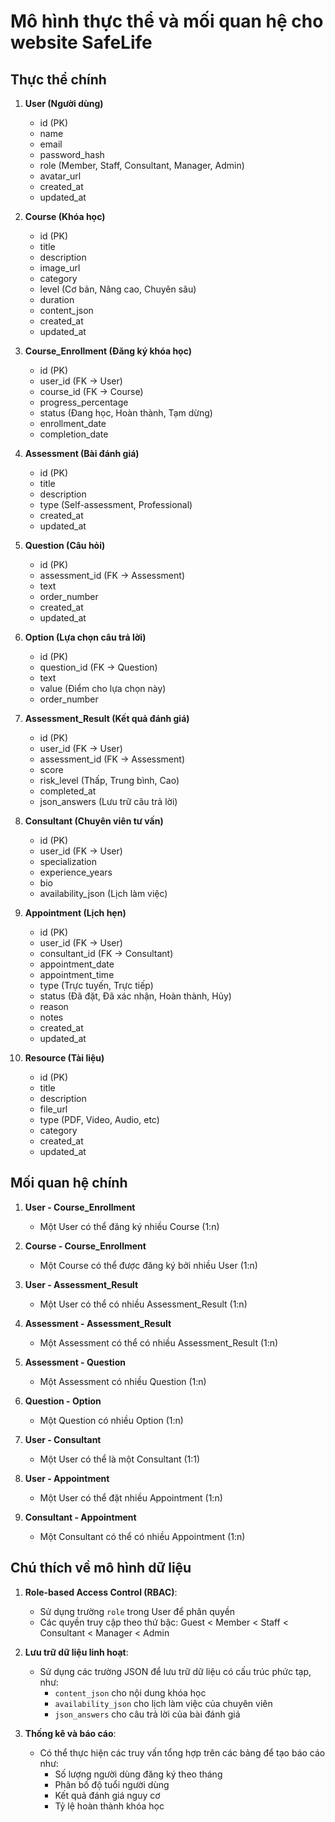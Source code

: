 
# Mô hình thực thể và mối quan hệ cho website SafeLife

## Thực thể chính
1. **User (Người dùng)**
   - id (PK)
   - name
   - email
   - password_hash
   - role (Member, Staff, Consultant, Manager, Admin)
   - avatar_url
   - created_at
   - updated_at

2. **Course (Khóa học)**
   - id (PK)
   - title
   - description
   - image_url
   - category
   - level (Cơ bản, Nâng cao, Chuyên sâu)
   - duration
   - content_json
   - created_at
   - updated_at

3. **Course_Enrollment (Đăng ký khóa học)**
   - id (PK)
   - user_id (FK -> User)
   - course_id (FK -> Course)
   - progress_percentage
   - status (Đang học, Hoàn thành, Tạm dừng)
   - enrollment_date
   - completion_date

4. **Assessment (Bài đánh giá)**
   - id (PK)
   - title
   - description
   - type (Self-assessment, Professional)
   - created_at
   - updated_at

5. **Question (Câu hỏi)**
   - id (PK)
   - assessment_id (FK -> Assessment)
   - text
   - order_number
   - created_at
   - updated_at

6. **Option (Lựa chọn câu trả lời)**
   - id (PK)
   - question_id (FK -> Question)
   - text
   - value (Điểm cho lựa chọn này)
   - order_number

7. **Assessment_Result (Kết quả đánh giá)**
   - id (PK)
   - user_id (FK -> User)
   - assessment_id (FK -> Assessment)
   - score
   - risk_level (Thấp, Trung bình, Cao)
   - completed_at
   - json_answers (Lưu trữ câu trả lời)

8. **Consultant (Chuyên viên tư vấn)**
   - id (PK)
   - user_id (FK -> User)
   - specialization
   - experience_years
   - bio
   - availability_json (Lịch làm việc)

9. **Appointment (Lịch hẹn)**
   - id (PK)
   - user_id (FK -> User)
   - consultant_id (FK -> Consultant)
   - appointment_date
   - appointment_time
   - type (Trực tuyến, Trực tiếp)
   - status (Đã đặt, Đã xác nhận, Hoàn thành, Hủy)
   - reason
   - notes
   - created_at
   - updated_at

10. **Resource (Tài liệu)**
    - id (PK)
    - title
    - description
    - file_url
    - type (PDF, Video, Audio, etc)
    - category
    - created_at
    - updated_at

## Mối quan hệ chính

1. **User - Course_Enrollment**
   - Một User có thể đăng ký nhiều Course (1:n)

2. **Course - Course_Enrollment**
   - Một Course có thể được đăng ký bởi nhiều User (1:n)

3. **User - Assessment_Result**
   - Một User có thể có nhiều Assessment_Result (1:n)

4. **Assessment - Assessment_Result**
   - Một Assessment có thể có nhiều Assessment_Result (1:n)

5. **Assessment - Question**
   - Một Assessment có nhiều Question (1:n)

6. **Question - Option**
   - Một Question có nhiều Option (1:n)

7. **User - Consultant**
   - Một User có thể là một Consultant (1:1)

8. **User - Appointment**
   - Một User có thể đặt nhiều Appointment (1:n)

9. **Consultant - Appointment**
   - Một Consultant có thể có nhiều Appointment (1:n)

## Chú thích về mô hình dữ liệu

1. **Role-based Access Control (RBAC)**:
   - Sử dụng trường `role` trong User để phân quyền
   - Các quyền truy cập theo thứ bậc: Guest < Member < Staff < Consultant < Manager < Admin

2. **Lưu trữ dữ liệu linh hoạt**:
   - Sử dụng các trường JSON để lưu trữ dữ liệu có cấu trúc phức tạp, như:
     - `content_json` cho nội dung khóa học
     - `availability_json` cho lịch làm việc của chuyên viên
     - `json_answers` cho câu trả lời của bài đánh giá

3. **Thống kê và báo cáo**:
   - Có thể thực hiện các truy vấn tổng hợp trên các bảng để tạo báo cáo như:
     - Số lượng người dùng đăng ký theo tháng
     - Phân bố độ tuổi người dùng
     - Kết quả đánh giá nguy cơ
     - Tỷ lệ hoàn thành khóa học
